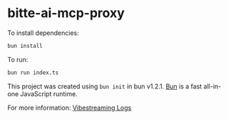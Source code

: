 # bitte-ai-mcp-proxy

To install dependencies:

```bash
bun install
```

To run:

```bash
bun run index.ts
```

This project was created using `bun init` in bun v1.2.1. [Bun](https://bun.sh) is a fast all-in-one JavaScript runtime.


For more information: [Vibestreaming Logs](https://github.com/microchipgnu/vibestream)